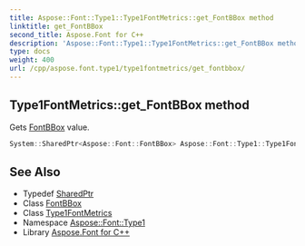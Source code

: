 ```yaml
---
title: Aspose::Font::Type1::Type1FontMetrics::get_FontBBox method
linktitle: get_FontBBox
second_title: Aspose.Font for C++
description: 'Aspose::Font::Type1::Type1FontMetrics::get_FontBBox method. Gets FontBBox value in C++.'
type: docs
weight: 400
url: /cpp/aspose.font.type1/type1fontmetrics/get_fontbbox/
---
```

## Type1FontMetrics::get_FontBBox method


Gets [FontBBox](../../../aspose.font/fontbbox/) value.

```cpp
System::SharedPtr<Aspose::Font::FontBBox> Aspose::Font::Type1::Type1FontMetrics::get_FontBBox() override
```

## See Also

* Typedef [SharedPtr](../../../system/sharedptr/)
* Class [FontBBox](../../../aspose.font/fontbbox/)
* Class [Type1FontMetrics](../)
* Namespace [Aspose::Font::Type1](../../)
* Library [Aspose.Font for C++](../../../)
